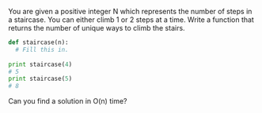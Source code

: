 You are given a positive integer N which represents the number of steps in a staircase. You can either climb 1 or 2 steps at a time. Write a function that returns the number of unique ways to climb the stairs.

```python
def staircase(n):
  # Fill this in.
  
print staircase(4)
# 5
print staircase(5)
# 8
```

Can you find a solution in O(n) time?
